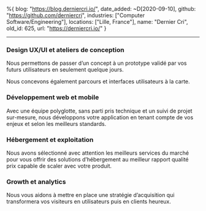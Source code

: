 %{
  blog: "https://blog.derniercri.io/",
  date_added: ~D[2020-09-10],
  github: "https://github.com/derniercri",
  industries: ["Computer Software/Engineering"],
  locations: ["Lille, France"],
  name: "Dernier Cri",
  old_id: 625,
  url: "https://derniercri.io/"
}

---

### Design UX/UI et ateliers de conception

Nous permettons de passer d’un concept à un prototype validé par vos futurs utilisateurs en seulement quelque jours.

Nous concevons également parcours et interfaces utilisateurs à la carte.

### Développement web et mobile

Avec une équipe polyglotte, sans parti pris technique et un suivi de projet sur-mesure, nous développons votre application en tenant compte de vos enjeux et selon les meilleurs standards.

### Hébergement et exploitation

Nous avons sélectionné avec attention les meilleurs services du marché pour vous offrir des solutions d’hébergement au meilleur rapport qualité prix capable de scaler avec votre produit.

### Growth et analytics

Nous vous aidons à mettre en place une stratégie d’acquisition qui transformera vos visiteurs en utilisateurs puis en clients heureux.
